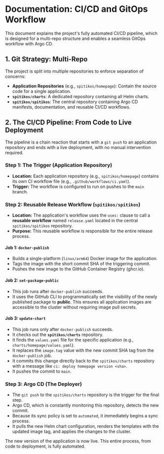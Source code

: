 # Documentation: CI/CD and GitOps Workflow

This document explains the project's fully automated CI/CD pipeline, which is designed for a multi-repo structure and enables a seamless GitOps workflow with Argo CD.

## 1. Git Strategy: Multi-Repo

The project is split into multiple repositories to enforce separation of concerns:

- **Application Repositories** (e.g., `spitikos/homepage`): Contain the source code for a single application.
- **`spitikos/charts`**: A dedicated repository containing all Helm charts.
- **`spitikos/spitikos`**: The central repository containing Argo CD manifests, documentation, and reusable CI/CD workflows.

## 2. The CI/CD Pipeline: From Code to Live Deployment

The pipeline is a chain reaction that starts with a `git push` to an application repository and ends with a live deployment, with no manual intervention required.

### Step 1: The Trigger (Application Repository)

- **Location:** Each application repository (e.g., `spitikos/homepage`) contains its own CI workflow file (e.g., `.github/workflows/ci.yaml`).
- **Trigger:** The workflow is configured to run on pushes to the `main` branch.

### Step 2: Reusable Release Workflow (`spitikos/spitikos`)

- **Location:** The application's workflow uses the `uses:` clause to call a **reusable workflow** named `release.yaml` located in the central `spitikos/spitikos` repository.
- **Purpose:** This reusable workflow is responsible for the entire release process.

#### Job 1: `docker-publish`

- Builds a single-platform (`linux/arm64`) Docker image for the application.
- Tags the image with the short commit SHA of the triggering commit.
- Pushes the new image to the GitHub Container Registry (ghcr.io).

#### Job 2: `set-package-public`

- This job runs after `docker-publish` succeeds.
- It uses the GitHub CLI to programmatically set the visibility of the newly published package to **public**. This ensures all application images are accessible to the cluster without requiring image pull secrets.

#### Job 3: `update-chart`

- This job runs only after `docker-publish` succeeds.
- It checks out the **`spitikos/charts`** repository.
- It finds the `values.yaml` file for the specific application (e.g., `charts/homepage/values.yaml`).
- It replaces the `image.tag` value with the new commit SHA tag from the `docker-publish` job.
- It commits this change directly back to the `spitikos/charts` repository with a message like `ci: deploy homepage version <sha>`.
- It pushes the commit to `main`.

### Step 3: Argo CD (The Deployer)

- The `git push` to the `spitikos/charts` repository is the trigger for the final step.
- Argo CD, which is constantly monitoring this repository, detects the new commit.
- Because its sync policy is set to `automated`, it immediately begins a sync process.
- It pulls the new Helm chart configuration, renders the templates with the updated image tag, and applies the changes to the cluster.

The new version of the application is now live. This entire process, from code to deployment, is fully automated.
